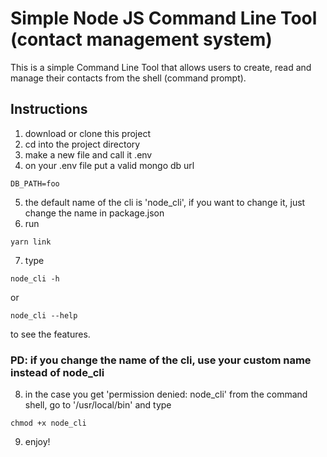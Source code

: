# Simple Node JS Command Line Tool (contact management system)
This is a simple Command Line Tool that allows users to create, read and manage their contacts from the shell (command prompt).

## Instructions
1) download or clone this project
2) cd into the project directory
3) make a new file and call it .env
4) on your .env file put a valid mongo db url
```
DB_PATH=foo
```
5) the default name of the cli is 'node_cli', if you want to change it, just change the name in package.json
6) run
```
yarn link
```
7) type
```
node_cli -h 
```
or
```
node_cli --help
```
to see the features.

### PD: if you change the name of the cli, use your custom name instead of node_cli

8) in the case you get 'permission denied: node_cli' from the command shell, go to '/usr/local/bin' and type
```
chmod +x node_cli
```
9) enjoy!
